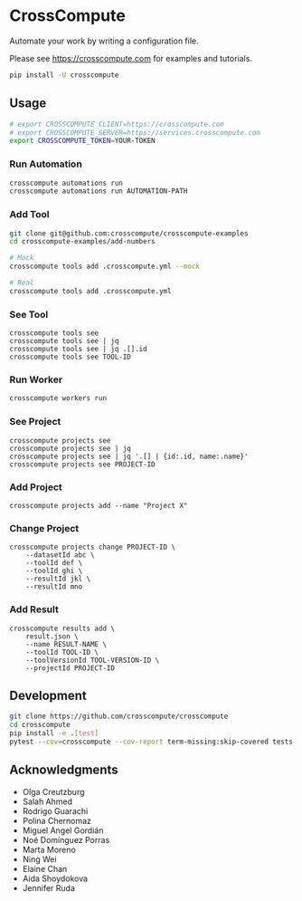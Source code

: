 # CrossCompute

Automate your work by writing a configuration file.

Please see https://crosscompute.com for examples and tutorials.

```bash
pip install -U crosscompute
```

## Usage

```bash
# export CROSSCOMPUTE_CLIENT=https://crosscompute.com
# export CROSSCOMPUTE_SERVER=https://services.crosscompute.com
export CROSSCOMPUTE_TOKEN=YOUR-TOKEN
```

### Run Automation

```bash
crosscompute automations run
crosscompute automations run AUTOMATION-PATH
```

### Add Tool

```bash
git clone git@github.com:crosscompute/crosscompute-examples
cd crosscompute-examples/add-numbers

# Mock
crosscompute tools add .crosscompute.yml --mock

# Real
crosscompute tools add .crosscompute.yml
```

### See Tool

```
crosscompute tools see
crosscompute tools see | jq
crosscompute tools see | jq .[].id
crosscompute tools see TOOL-ID
```

### Run Worker

```bash
crosscompute workers run
```

### See Project

```
crosscompute projects see
crosscompute projects see | jq
crosscompute projects see | jq '.[] | {id:.id, name:.name}'
crosscompute projects see PROJECT-ID
```

### Add Project

```
crosscompute projects add --name "Project X"
```

### Change Project

```
crosscompute projects change PROJECT-ID \
    --datasetId abc \
    --toolId def \
    --toolId ghi \
    --resultId jkl \
    --resultId mno
```

### Add Result

```
crosscompute results add \
    result.json \
    --name RESULT-NAME \
    --toolId TOOL-ID \
    --toolVersionId TOOL-VERSION-ID \
    --projectId PROJECT-ID
```

## Development

```bash
git clone https://github.com/crosscompute/crosscompute
cd crosscompute
pip install -e .[test]
pytest --cov=crosscompute --cov-report term-missing:skip-covered tests
```

## Acknowledgments

- Olga Creutzburg
- Salah Ahmed
- Rodrigo Guarachi
- Polina Chernomaz
- Miguel Angel Gordián
- Noé Domínguez Porras
- Marta Moreno
- Ning Wei
- Elaine Chan
- Aida Shoydokova
- Jennifer Ruda
